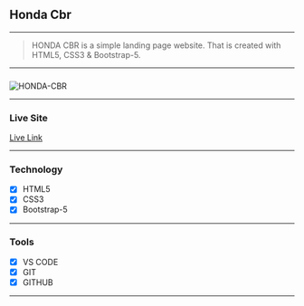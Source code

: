 ## Honda Cbr

---

> HONDA CBR is a simple landing page website. That is created with HTML5, CSS3 & Bootstrap-5.

---

###

<img src="https://i.ibb.co/LkjDsXx/HONDA-CBR.png" alt="HONDA-CBR" border="0">

---

### Live Site

[Live Link](https://honda-c-br.netlify.app/)

---

### Technology

- [x] HTML5
- [x] CSS3
- [x] Bootstrap-5

---

### Tools

- [x] VS CODE
- [x] GIT
- [x] GITHUB

---

